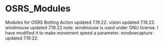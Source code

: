 # OSRS_Modules
Modules for OSRS Botting
Action updated 7.19.22. 
vision updated 7.19.22. 
windmouse updated 7.19.22 note: windmouse is used under GNU license. I have modified it to make movement speed a parameter. 
windowcapture updated 7.19.22. 

